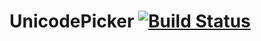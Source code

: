 # UnicodePicker [![Build Status](https://travis-ci.com/ParadiseLab/UnicodePicker.svg?branch=master)](https://travis-ci.com/ParadiseLab/UnicodePicker)

